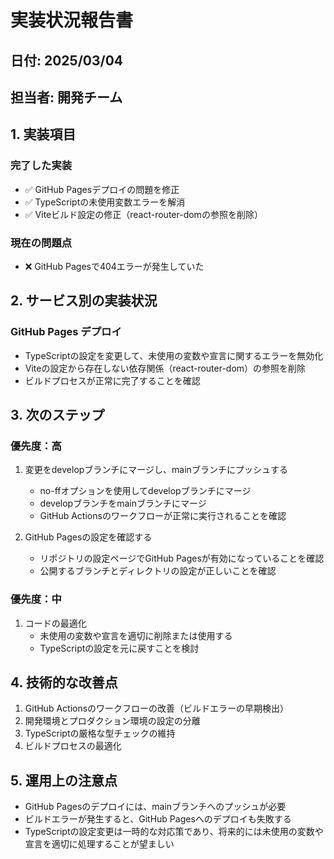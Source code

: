# 実装状況報告書

## 日付: 2025/03/04

## 担当者: 開発チーム

## 1. 実装項目

### 完了した実装
- ✅ GitHub Pagesデプロイの問題を修正
- ✅ TypeScriptの未使用変数エラーを解消
- ✅ Viteビルド設定の修正（react-router-domの参照を削除）

### 現在の問題点
- ❌ GitHub Pagesで404エラーが発生していた

## 2. サービス別の実装状況

### GitHub Pages デプロイ
- TypeScriptの設定を変更して、未使用の変数や宣言に関するエラーを無効化
- Viteの設定から存在しない依存関係（react-router-dom）の参照を削除
- ビルドプロセスが正常に完了することを確認

## 3. 次のステップ

### 優先度：高
1. 変更をdevelopブランチにマージし、mainブランチにプッシュする
   - no-ffオプションを使用してdevelopブランチにマージ
   - developブランチをmainブランチにマージ
   - GitHub Actionsのワークフローが正常に実行されることを確認

2. GitHub Pagesの設定を確認する
   - リポジトリの設定ページでGitHub Pagesが有効になっていることを確認
   - 公開するブランチとディレクトリの設定が正しいことを確認

### 優先度：中
1. コードの最適化
   - 未使用の変数や宣言を適切に削除または使用する
   - TypeScriptの設定を元に戻すことを検討

## 4. 技術的な改善点
1. GitHub Actionsのワークフローの改善（ビルドエラーの早期検出）
2. 開発環境とプロダクション環境の設定の分離
3. TypeScriptの厳格な型チェックの維持
4. ビルドプロセスの最適化

## 5. 運用上の注意点
- GitHub Pagesのデプロイには、mainブランチへのプッシュが必要
- ビルドエラーが発生すると、GitHub Pagesへのデプロイも失敗する
- TypeScriptの設定変更は一時的な対応策であり、将来的には未使用の変数や宣言を適切に処理することが望ましい
